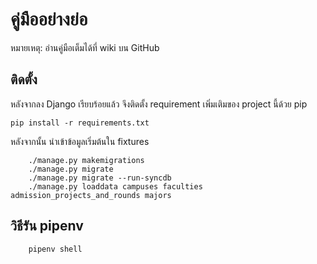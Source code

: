 # คู่มืออย่างย่อ

หมายเหตุ: อ่านคู่มือเต็มได้ที่ wiki บน GitHub

## ติดตั้ง

หลังจากลง Django เรียบร้อยแล้ว จึงติดตั้ง requirement เพิ่มเติมของ project นี้ด้วย pip

    pip install -r requirements.txt

หลังจากนั้น นำเข้าข้อมูลเริ่มต้นใน fixtures

```
    ./manage.py makemigrations
    ./manage.py migrate
    ./manage.py migrate --run-syncdb
    ./manage.py loaddata campuses faculties admission_projects_and_rounds majors
```
## วิธีรัน pipenv
```
    pipenv shell
```